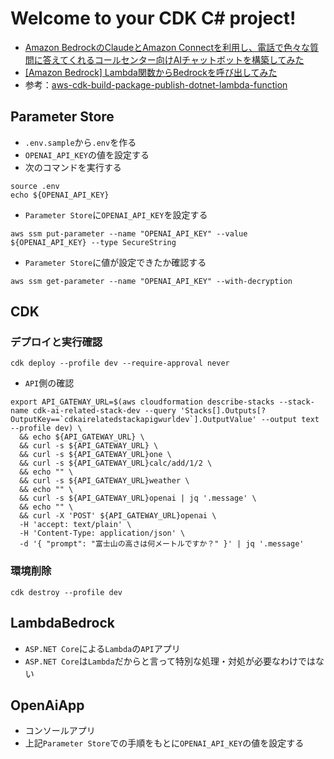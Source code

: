 # Welcome to your CDK C# project!

- [Amazon BedrockのClaudeとAmazon Connectを利用し、電話で色々な質問に答えてくれるコールセンター向けAIチャットボットを構築してみた](https://dev.classmethod.jp/articles/amazon-bedrock-claude-connect-lex/)
- [[Amazon Bedrock] Lambda関数からBedrockを呼び出してみた](https://dev.classmethod.jp/articles/invoke-bedrock-form-lambda-function/)
- 参考：[aws-cdk-build-package-publish-dotnet-lambda-function](https://github.com/aws-samples/aws-cdk-build-package-publish-dotnet-lambda-function/tree/main)

## Parameter Store

- `.env.sample`から`.env`を作る
- `OPENAI_API_KEY`の値を設定する
- 次のコマンドを実行する

```shell
source .env
echo ${OPENAI_API_KEY}
```

- `Parameter Store`に`OPENAI_API_KEY`を設定する

```shell
aws ssm put-parameter --name "OPENAI_API_KEY" --value ${OPENAI_API_KEY} --type SecureString
```

- `Parameter Store`に値が設定できたか確認する

```shell
aws ssm get-parameter --name "OPENAI_API_KEY" --with-decryption
```

## CDK

### デプロイと実行確認

```shell
cdk deploy --profile dev --require-approval never
```

- `API`側の確認

```shell
export API_GATEWAY_URL=$(aws cloudformation describe-stacks --stack-name cdk-ai-related-stack-dev --query 'Stacks[].Outputs[?OutputKey==`cdkairelatedstackapigwurldev`].OutputValue' --output text --profile dev) \
  && echo ${API_GATEWAY_URL} \
  && curl -s ${API_GATEWAY_URL} \
  && curl -s ${API_GATEWAY_URL}one \
  && curl -s ${API_GATEWAY_URL}calc/add/1/2 \
  && echo "" \
  && curl -s ${API_GATEWAY_URL}weather \
  && echo "" \
  && curl -s ${API_GATEWAY_URL}openai | jq '.message' \
  && echo "" \
  && curl -X 'POST' ${API_GATEWAY_URL}openai \
  -H 'accept: text/plain' \
  -H 'Content-Type: application/json' \
  -d '{ "prompt": "富士山の高さは何メートルですか？" }' | jq '.message' 
```

### 環境削除

```shell
cdk destroy --profile dev
```

## LambdaBedrock

- `ASP.NET Core`による`Lambda`の`API`アプリ
- `ASP.NET Core`は`Lambda`だからと言って特別な処理・対処が必要なわけではない

## OpenAiApp

- コンソールアプリ
- 上記`Parameter Store`での手順をもとに`OPENAI_API_KEY`の値を設定する
